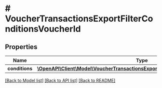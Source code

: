 # # VoucherTransactionsExportFilterConditionsVoucherId

## Properties

Name | Type | Description | Notes
------------ | ------------- | ------------- | -------------
**conditions** | [**\OpenAPI\Client\Model\VoucherTransactionsExportFilterConditionsVoucherIdConditions**](VoucherTransactionsExportFilterConditionsVoucherIdConditions.md) |  | [optional]

[[Back to Model list]](../../README.md#models) [[Back to API list]](../../README.md#endpoints) [[Back to README]](../../README.md)
